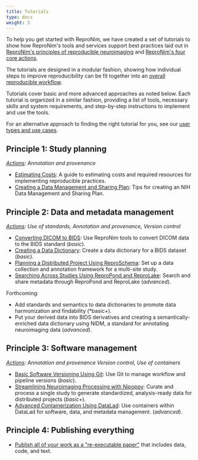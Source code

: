```yaml
---
title: Tutorials
type: docs
weight: 5 
---
```


To help you get started with ReproNim, we have created a set of  tutorials to show how ReproNim's tools and services support best practices laid out in [ReproNim's principles of reproducible neuroimaging](/about/in-practice/#repronims-principles-of-reproducible-neuroimaging) and [ReproNim's four core actions](/about/in-practice/#repronims-four-core-actions).

The tutorials are designed in a modular fashion, showing how individual steps to improve reproducibility can be fit together into an [overall reproducible workflow](/about/repronim-approach/).  

Tutorials cover basic and more advanced approaches as noted below. Each tutorial is organized in a similar fashion,  providing a list of tools, necessary skills and system requirements, and step-by-step instructions to implement and use the tools.

For an alternative approach to finding the right tutorial for you, see our [user types and use cases](/resources/getting-started/#user-types-and-use-cases).

## Principle 1: Study planning

_[Actions](/about/in-practice/#repronims-four-core-actions): Annotation and provenance_

- [Estimating Costs](/resources/tutorials/estimating-costs/): A guide to estimating costs and required resources for implementing reproducible practices.
- [Creating a Data Management and Sharing Plan](/resources/tutorials/data-management-and-sharing/): Tips for creating an NIH Data Management and Sharing Plan.

## Principle 2: Data and metadata management

_[Actions](/about/in-practice/#repronims-four-core-actions): Use of standards, 
Annotation and provenance, Version control_

- [Converting DICOM to BIDS](/resources/tutorials/dicom-to-bids/): Use ReproNim tools to convert DICOM data to the BIDS standard (*basic*).
- [Creating a Data Dictionary](/resources/tutorials/data-dictionary/): Create a data dictionary for a BIDS dataset (*basic*).
- [Planning a Distributed Project Using ReproSchema](/resources/tutorials/reproschema/): Set up a data collection and annotation framework for a multi-site study.
- [Searching Across Studies Using ReproPond and ReproLake](/resources/tutorials/pond-lake/): Search and share metadata through ReproPond and ReproLake (*advanced*).

Forthcoming:

* Add standards and semantics to data dictionaries to promote data harmonization and findability (*basic+).
* Put your derived data into BIDS derivatives and creating a semantically-enriched data dictionary using NIDM, a standard for annotating neuroimaging data (*advanced*).
  
## Principle 3: Software management

_[Actions](/about/in-practice/#repronims-four-core-actions): Annotation and provenance Version control, Use of containers_

- [Basic Software Versioning Using Git](/resources/tutorials/git/): Use Git to manage workflow and pipeline versions (*basic*).
- [Streamlining Neuroimaging Processing with Nipoppy](/resources/tutorials/nipoppy/): Curate and process a single study to generate standardized, analysis-ready data for distributed projects (*basic+*).
- [Advanced Containerization Using DataLad](/resources/tutorials/repronim-containers/): Use containers within DataLad for software, data, and metadata management. (*advanced*).

## Principle 4: Publishing everything

- [Publish all of your work as a "re-executable paper"](/resources/tutorials/publish-everything/) that includes data, code, and text.
